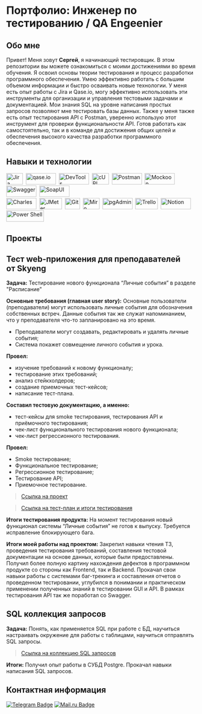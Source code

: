 # Портфолио: Инженер по тестированию / QA Engeenier

## Обо мне

Привет! Меня зовут **Сергей**, я начинающий тестировщик. 
В этом репозитории вы можете ознакомиться с моими достижениями во время обучения.
Я освоил основы теории тестирования и процесс разработки программного обеспечения. Умею эффективно работать с большим объемом информации и быстро осваивать новые технологии.
У меня есть опыт работы с Jira и Qase.io, могу эффективно использовать эти инструменты для организации и управления тестовыми задачами и документацией. Мои знания SQL на уровне написания простых запросов позволяют мне тестировать базы данных.
Также у меня также есть опыт тестирования API с Postman, уверенно использую этот инструмент для проверки функциональности API.
Готов работать как самостоятельно, так и в команде для достижения общих целей и обеспечения высокого качества разработки программного обеспечения.
<br>

## Навыки и технологии
<div> 
 <img src="https://img.shields.io/badge/Jira-blue" title="Jira" alt="Jira" width="44" height="30"/>&nbsp;
  <img src="https://img.shields.io/badge/qase.io-purple" title="qase.io" alt="qase.io" width="80" height="30"/>&nbsp;
  <img src="https://img.shields.io/badge/DevTools-grey" title="DevTools" alt="DevTools" width="80" height="30"/>&nbsp;
 <img src="https://img.shields.io/badge/cURL-black" title="cURL" alt="cURL" width="45" height="30"/>&nbsp;
  <img src="https://img.shields.io/badge/Postman-orange" title="Postman" alt="Postman" width="80" height="30"/>&nbsp;
 <img src="https://img.shields.io/badge/Mockoon-black" title="Mockoon" alt="Mockoon" width="80" height="30"/>&nbsp;
 <img src="https://img.shields.io/badge/Swagger-green" title="Swagger" alt="Swagger" width="80" height="30"/>&nbsp;
 <img src="https://img.shields.io/badge/SoapUI-yellow" title="SoapUI" alt="SoapUI" width="80" height="30"/>&nbsp;
</div>
<div>
   <img src="https://img.shields.io/badge/Charles-white" title="Charles" alt="Charles" width="80" height="30"/>&nbsp;
 <img src="https://img.shields.io/badge/JMeter-red" title="JMeter" alt="JMeter" width="60" height="30"/>&nbsp;
 <img src="https://img.shields.io/badge/Git-white" title="Git" alt="Git" width="40" height="30"/>&nbsp;
  <img src="https://img.shields.io/badge/Miro-yellow" title="Miro" alt="Miro" width="44" height="30"/>&nbsp;
 <img src="https://img.shields.io/badge/pgAdmin-grey" title="pgAdmin" alt="pgAdmin" width="80" height="30"/>&nbsp;
 <img src="https://img.shields.io/badge/Trello-blue" title="Trello" alt="Trello" width="60" height="30"/>&nbsp;
 <img src="https://img.shields.io/badge/Notion-black" title="Notion" alt="Notion" width="80" height="30"/>&nbsp;
<img src="https://img.shields.io/badge/Power Shell-blue" title="Power Shell" alt="Power Shell" width="100" height="30"/>&nbsp;
 
</div> 

## Проекты
## Тест web-приложения для преподавателей от Skyeng

**Задача:** Тестирование нового функционала “Личные события” в разделе "Расписание"

**Основные требования (главная user story):** Основные пользователи (преподаватели) могут использовать личные события для обозначения собственных встреч. Данные события так же служат напоминанием, что у преподавателя что-то запланировано на это время.
- Преподаватели могут создавать, редактировать и удалять личные события;
- Система покажет совмещение личного события и урока.

**Провел:** 
- изучение требований к новому функционалу;
- тестирование этих требований;
- анализ стейкхолдеров;
- создание приемочных тест-кейсов;
- написание тест-плана.
  
**Составил тестовую документацию, а именно:** 
- тест-кейсы для smoke тестирования, тестирования API и приёмочного тестирования;
- чек-лист функционального тестирования нового функционала;
- чек-лист регрессионного тестирования.
  
**Провел:**
- Smoke тестирование;
- Функциональное тестирование;
- Регрессионное тестирование;
- Тестирование API;
- Приемочное тестирование.

> [Ссылка на проект](https://gaudy-toucan-87d.notion.site/1-2-df0a789592a04ba4ace1f1c60ad79ef4?pvs=4)
 
> <a href="https://drive.google.com/file/d/1ckOMNXTAV29eul8SkIiUfzAlJgB7Ramy/view?usp=drive_link">Ссылка на тест-план и итоги тестирования</a>
 
**Итоги тестирования продукта:**
На момент тестирования новый функционал системы “Личные события” не готов к выпуску. Требуется исправление блокирующего бага.

**Итоги моей работы над проектом:**
Закрепил навыки чтения ТЗ, проведения тестирования требований, составления тестовой документации на основе данных, которые были предоставлены. Получил более полную картину нахождения дефектов в программном продукте со стороны как Frontend, так и Backend. Прокачал свои навыки работы с системами баг-трекинга и составления отчетов о проведенном тестировании, углубился в понимании и практическом применении полученных знаний в тестировании GUI и API. В рамках тестирования API так же поработал со Swagger.

## SQL коллекция запросов 
**Задача:** Понять, как применяется SQL при работе с БД, научиться настраивать окружение для работы с таблицами, научиться отправлять SQL запросы.

> [Ссылка на коллекцию SQL запросов](https://docs.google.com/document/d/1ogoBNRqZw0CREglt5oY_cBY6VBwIoFn3VDSvu2f9jo0/edit?usp=drive_link)
 
**Итоги:**
Получил опыт работы в СУБД Postgre. Прокачал навыки написания SQL запросов. 
   

## Контактная информация
[![Telegram Badge](https://img.shields.io/badge/-komarov_serg-blue?style=flat&logo=Telegram&logoColor=white)](https://t.me/komarov_serg)     [![Mail.ru Badge](https://img.shields.io/badge/-Mail.ru-blue?style=flat&logo=Mail.ru&logoColor=orange)](mailto:komarov.serg.qa@bk.ru)
